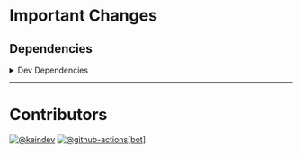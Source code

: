 # Important Changes

## Dependencies

<details>
<summary>Dev Dependencies</summary>

- Changed **[@tagproject/ts-package-shared-config](https://www.npmjs.com/package/@tagproject/ts-package-shared-config)** from `^11.0.1` to `^11.0.4`
- Changed **[ts-node](https://www.npmjs.com/package/ts-node)** from `^10.9.1` to `^10.9.2`

</details>

---

# Contributors

[![@keindev](https://avatars.githubusercontent.com/u/4527292?v=4&s=40)](https://github.com/keindev) [![@github-actions[bot]](https://avatars.githubusercontent.com/in/15368?v=4&s=40)](https://github.com/github-actions%5Bbot%5D)
